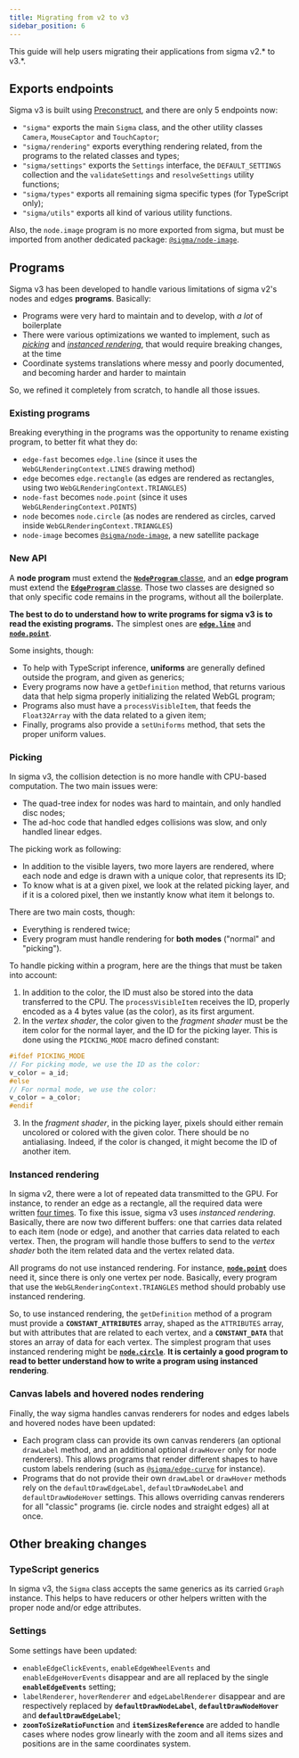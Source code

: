 ```yaml
---
title: Migrating from v2 to v3
sidebar_position: 6
---
```


This guide will help users migrating their applications from sigma v2.\* to v3.\*.

## Exports endpoints

Sigma v3 is built using [Preconstruct](https://preconstruct.tools/), and there are only 5 endpoints now:

- `"sigma"` exports the main `Sigma` class, and the other utility classes `Camera`, `MouseCaptor` and `TouchCaptor`;
- `"sigma/rendering"` exports everything rendering related, from the programs to the related classes and types;
- `"sigma/settings"` exports the `Settings` interface, the `DEFAULT_SETTINGS` collection and the `validateSettings` and `resolveSettings` utility functions;
- `"sigma/types"` exports all remaining sigma specific types (for TypeScript only);
- `"sigma/utils"` exports all kind of various utility functions.

Also, the `node.image` program is no more exported from sigma, but must be imported from another dedicated package: [`@sigma/node-image`](https://www.npmjs.com/package/@sigma/node-image).

## Programs

Sigma v3 has been developed to handle various limitations of sigma v2's nodes and edges **programs**. Basically:

- Programs were very hard to maintain and to develop, with _a lot_ of boilerplate
- There were various optimizations we wanted to implement, such as [_picking_](https://webglfundamentals.org/webgl/lessons/webgl-picking.html) and [_instanced rendering_](https://webglfundamentals.org/webgl/lessons/webgl-instanced-drawing.html), that would require breaking changes, at the time
- Coordinate systems translations where messy and poorly documented, and becoming harder and harder to maintain

So, we refined it completely from scratch, to handle all those issues.

### Existing programs

Breaking everything in the programs was the opportunity to rename existing program, to better fit what they do:

- `edge-fast` becomes `edge.line` (since it uses the `WebGLRenderingContext.LINES` drawing method)
- `edge` becomes `edge.rectangle` (as edges are rendered as rectangles, using two `WebGLRenderingContext.TRIANGLES`)
- `node-fast` becomes `node.point` (since it uses `WebGLRenderingContext.POINTS`)
- `node` becomes `node.circle` (as nodes are rendered as circles, carved inside `WebGLRenderingContext.TRIANGLES`)
- `node-image` becomes [`@sigma/node-image`](https://www.npmjs.com/package/@sigma/node-image), a new satellite package

### New API

A **node program** must extend the [**`NodeProgram`** classe](https://github.com/jacomyal/sigma.js/blob/main/packages/sigma/src/rendering/node.ts), and an **edge program** must extend the [**`EdgeProgram`** classe](https://github.com/jacomyal/sigma.js/blob/main/packages/sigma/src/rendering/edge.ts). Those two classes are designed so that only specific code remains in the programs, without all the boilerplate.

**The best to do to understand how to write programs for sigma v3 is to read the existing programs.** The simplest ones are [**`edge.line`**](https://github.com/jacomyal/sigma.js/tree/main/packages/sigma/src/rendering/programs/edge-line) and [**`node.point`**](https://github.com/jacomyal/sigma.js/tree/main/packages/sigma/src/rendering/programs/node-point).

Some insights, though:

- To help with TypeScript inference, **uniforms** are generally defined outside the program, and given as generics;
- Every programs now have a `getDefinition` method, that returns various data that help sigma properly initializing the related WebGL program;
- Programs also must have a `processVisibleItem`, that feeds the `Float32Array` with the data related to a given item;
- Finally, programs also provide a `setUniforms` method, that sets the proper uniform values.

### Picking

In sigma v3, the collision detection is no more handle with CPU-based computation. The two main issues were:

- The quad-tree index for nodes was hard to maintain, and only handled disc nodes;
- The ad-hoc code that handled edges collisions was slow, and only handled linear edges.

The picking work as following:

- In addition to the visible layers, two more layers are rendered, where each node and edge is drawn with a unique color, that represents its ID;
- To know what is at a given pixel, we look at the related picking layer, and if it is a colored pixel, then we instantly know what item it belongs to.

There are two main costs, though:

- Everything is rendered twice;
- Every program must handle rendering for **both modes** ("normal" and "picking").

To handle picking within a program, here are the things that must be taken into account:

1. In addition to the color, the ID must also be stored into the data transferred to the CPU. The `processVisibleItem` receives the ID, properly encoded as a 4 bytes value (as the color), as its first argument.
2. In the _vertex shader_, the color given to the _fragment shader_ must be the item color for the normal layer, and the ID for the picking layer. This is done using the `PICKING_MODE` macro defined constant:

```glsl
#ifdef PICKING_MODE
// For picking mode, we use the ID as the color:
v_color = a_id;
#else
// For normal mode, we use the color:
v_color = a_color;
#endif
```

3. In the _fragment shader_, in the picking layer, pixels should either remain uncolored or colored with the given color. There should be no antialiasing. Indeed, if the color is changed, it might become the ID of another item.

### Instanced rendering

In sigma v2, there were a lot of repeated data transmitted to the GPU. For instance, to render an edge as a rectangle, all the required data were written [four times](https://github.com/jacomyal/sigma.js/blob/7b3a5ead355f7c54449002e6909a9af2eecae6db/src/rendering/webgl/programs/edge.ts#L166-L193). To fixe this issue, sigma v3 uses _instanced rendering_. Basically, there are now two different buffers: one that carries data related to each item (node or edge), and another that carries data related to each vertex. Then, the program will handle those buffers to send to the _vertex shader_ both the item related data and the vertex related data.

All programs do not use instanced rendering. For instance, [**`node.point`**](https://github.com/jacomyal/sigma.js/tree/main/packages/sigma/src/rendering/programs/node-point) does need it, since there is only one vertex per node. Basically, every program that use the `WebGLRenderingContext.TRIANGLES` method should probably use instanced rendering.

So, to use instanced rendering, the `getDefinition` method of a program must provide a **`CONSTANT_ATTRIBUTES`** array, shaped as the `ATTRIBUTES` array, but with attributes that are related to each vertex, and a **`CONSTANT_DATA`** that stores an array of data for each vertex. The simplest program that uses instanced rendering might be [**`node.circle`**](https://github.com/jacomyal/sigma.js/tree/main/packages/sigma/src/rendering/programs/node-circle). **It is certainly a good program to read to better understand how to write a program using instanced rendering**.

### Canvas labels and hovered nodes rendering

Finally, the way sigma handles canvas renderers for nodes and edges labels and hovered nodes have been updated:

- Each program class can provide its own canvas renderers (an optional `drawLabel` method, and an additional optional `drawHover` only for node renderers). This allows programs that render different shapes to have custom labels rendering (such as [`@sigma/edge-curve`](https://www.npmjs.com/package/@sigma/edge-curve) for instance).
- Programs that do not provide their own `drawLabel` or `drawHover` methods rely on the `defaultDrawEdgeLabel`, `defaultDrawNodeLabel` and `defaultDrawNodeHover` settings. This allows overriding canvas renderers for all "classic" programs (ie. circle nodes and straight edges) all at once.

## Other breaking changes

### TypeScript generics

In sigma v3, the `Sigma` class accepts the same generics as its carried `Graph` instance. This helps to have reducers or other helpers written with the proper node and/or edge attributes.

### Settings

Some settings have been updated:

- `enableEdgeClickEvents`, `enableEdgeWheelEvents` and `enableEdgeHoverEvents` disappear and are all replaced by the single **`enableEdgeEvents`** setting;
- `labelRenderer`, `hoverRenderer` and `edgeLabelRenderer` disappear and are respectively replaced by **`defaultDrawNodeLabel`**, **`defaultDrawNodeHover`** and **`defaultDrawEdgeLabel`**;
- **`zoomToSizeRatioFunction`** and **`itemSizesReference`** are added to handle cases where nodes grow linearly with the zoom and all items sizes and positions are in the same coordinates system.
